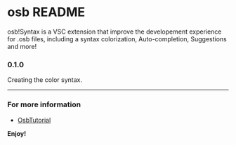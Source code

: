 # osb README

osb!Syntax is a VSC extension that improve the developement experience for .osb files, including a syntax colorization, Auto-completion, Suggestions and more!

### 0.1.0

Creating the color syntax.

-----------------------------------------------------------------------------------------------------------

### For more information

* [OsbTutorial](https://discord.com/)

**Enjoy!**